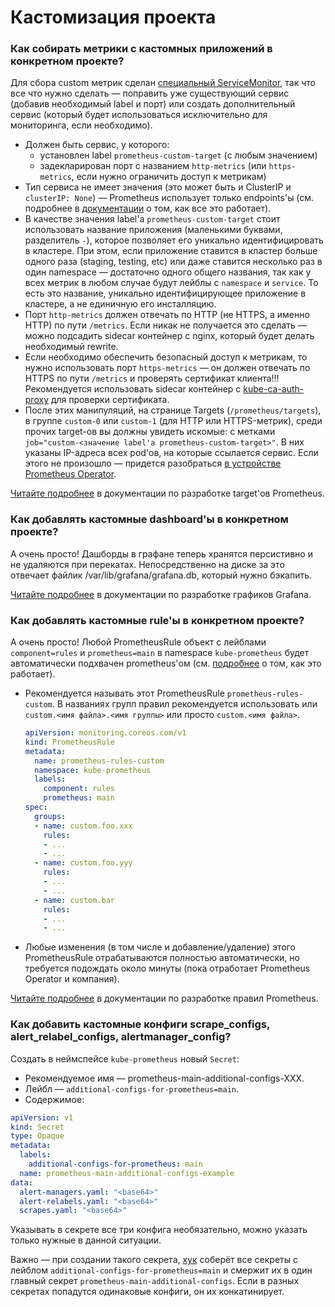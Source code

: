 Кастомизация проекта
====================

### Как собирать метрики с кастомных приложений в конкретном проекте?

Для сбора custom метрик сделан [специальный ServiceMonitor](../templates/prometheus-targets/custom/service-monitor.yaml), так что все что нужно сделать — поправить уже существующий сервис (добавив необходимый label и порт) или создать дополнительный сервис (который будет использоваться исключительно для мониторинга, если необходимо).

* Должен быть сервис, у которого:
    * установлен label `prometheus-custom-target` (с любым значением)
    * задекларирован порт с названием `http-metrics` (или `https-metrics`, если нужно ограничить доступ к метрикам)
* Тип сервиса не имеет значения (это может быть и ClusterIP и `clusterIP: None`) — Prometheus использует только endpoints'ы (см. подробнее в [документации](../../200-operator-prometheus/docs/INTERNALS.md) о том, как все это работает).
* В качестве значения label'а `prometheus-custom-target` стоит использовать название приложения (маленькими буквами, разделитель `-`), которое позволяет его уникально идентифицировать в кластере. При этом, если приложение ставится в кластер больше одного раза (staging, testing, etc) или даже ставится несколько раз в один namespace — достаточно одного общего названия, так как у всех метрик в любом случае будут лейблы с `namespace` и `service`. То есть это название, уникально идентифицирующее приложение в кластере, а не единичную его инсталляцию.
* Порт `http-metrics` должен отвечать по HTTP (не HTTPS, а именно HTTP) по пути `/metrics`. Если никак не получается это сделать — можно подсадить sidecar контейнер с nginx, который будет делать необходимый rewrite.
* Если необходимо обеспечить безопасный доступ к метрикам, то нужно использовать порт `https-metrics` — он должен отвечать по HTTPS по пути `/metrics` и проверять сертификат клиента!!! Рекомендуется использовать sidecar контейнер с [kube-ca-auth-proxy](https://github.com/flant/kube-ca-auth-proxy) для проверки сертификата.
* После этих манипуляций, на странице Targets (`/prometheus/targets`), в группе `custom-0` или `custom-1` (для HTTP или HTTPS-метрик), среди прочих target-ов вы должны увидеть искомые: с метками `job="custom-<значение label'а prometheus-custom-target>"`. В них указаны IP-адреса всех pod'ов, на которые ссылается сервис. Если этого не произошло — придется разобраться [в устройстве Prometheus Operator](../../200-operator-prometheus/docs/INTERNALS.md).


[Читайте подробнее](PROMETHEUS_TARGETS_DEVELOPMENT.md) в документации по разработке target'ов Prometheus.

### Как добавлять кастомные dashboard'ы в конкретном проекте?

А очень просто! Дашборды в графане теперь хранятся персистивно и не удаляются при перекатах. Непосредственно на диске за это отвечает файлик /var/lib/grafana/grafana.db, который нужно бэкапить.

[Читайте подробнее](GRAFANA_DASHBOARD_DEVELOPMENT.md) в документации по разработке графиков Grafana.

### Как добавлять кастомные rule'ы в конкретном проекте?

А очень просто! Любой PrometheusRule объект с лейблами `component=rules` и `prometheus=main` в namespace `kube-prometheus` будет автоматически подхвачен prometheus'ом (см. [подробнее](../../200-operator-prometheus/docs/INTERNALS.md) о том, как это работает).
* Рекомендуется называть этот PrometheusRule `prometheus-rules-custom`. В названиях групп правил рекомендуется использовать или `custom.<имя файла>.<имя группы>` или просто `custom.<имя файла>`.

    ```yaml
    apiVersion: monitoring.coreos.com/v1
    kind: PrometheusRule
    metadata:
      name: prometheus-rules-custom
      namespace: kube-prometheus
      labels:
        component: rules
        prometheus: main
    spec:
      groups:
      - name: custom.foo.xxx
        rules:
        - ...
        - ...
      - name: custom.foo.yyy
        rules:
        - ...
        - ...
      - name: custom.bar
        rules:
        - ...
        - ...
    ```
* Любые изменения (в том числе и добавление/удаление) этого PrometheusRule отрабатываются полностью автоматически, но требуется подождать около минуты (пока отработает Prometheus Operator и компания).

[Читайте подробнее](PROMETHEUS_RULES_DEVELOPMENT.md) в документации по разработке правил Prometheus.

### Как добавить кастомные конфиги scrape_configs, alert_relabel_configs, alertmanager_config?

Создать в неймспейсе `kube-prometheus` новый `Secret`:
* Рекомендуемое имя — prometheus-main-additional-configs-XXX.
* Лейбл — `additional-configs-for-prometheus=main`.
* Содержимое:
```yaml
apiVersion: v1
kind: Secret
type: Opaque
metadata:
  labels:
    additional-configs-for-prometheus: main
  name: prometheus-main-additional-configs-example
data:
  alert-managers.yaml: "<base64>"
  alert-relabels.yaml: "<base64>"
  scrapes.yaml: "<base64>"
```

Указывать в секрете все три конфига необязательно, можно указать только нужные в данной ситуации.

Важно — при создании такого секрета, [хук](/modules/300-prometheus/hooks/additional_configs_render) соберёт все секреты с лейблом `additional-configs-for-prometheus=main` и смержит их в один главный секрет `prometheus-main-additional-configs`. Если в разных секретах попадутся одинаковые конфиги, он их конкатинирует.

